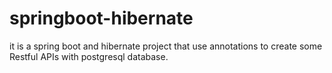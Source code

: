 # springboot-hibernate
it is a spring boot and hibernate project that use annotations to create some Restful APIs with postgresql database.

#
